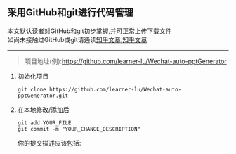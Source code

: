 采用GitHub和git进行代码管理
---
本文默认读者对GitHub和git初步掌握,并可正常上传下载文件
<br>如尚未接触过GitHub或git请通读[知乎文章](https://www.zhihu.com/question/28976652/answer/1969388194),[知乎文章](https://zhuanlan.zhihu.com/p/135183491)

---
> 项目地址(例):https://github.com/learner-lu/Wechat-auto-pptGenerator 
1. 初始化项目
   ```shell
   git clone https://github.com/learner-lu/Wechat-auto-pptGenerator.git
   ```

2. 在本地修改/添加后
   ```shell
   git add YOUR_FILE
   git commit -m "YOUR_CHANGE_DESCRIPTION"
   ```
   你的提交描述应该包括:

